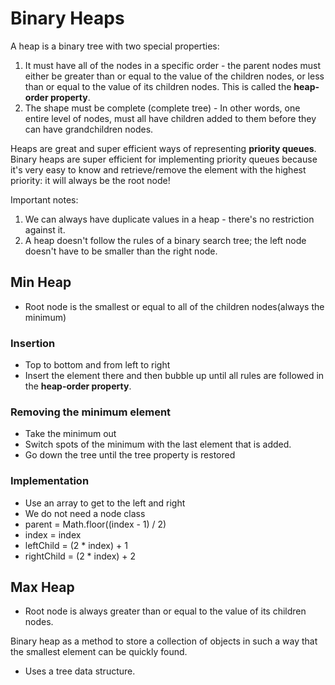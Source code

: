 # Binary Heaps

A heap is a binary tree with two special properties:
1. It must have all of the nodes in a specific order - the parent nodes must either be greater than or equal to the value of the children nodes, or less than or equal to the value of its children nodes. This is called the __heap-order property__.
2. The shape must be complete (complete tree) - In other words, one entire level of nodes, must all have children added to them before they can have grandchildren nodes.

Heaps are great and super efficient ways of representing __priority queues__. Binary heaps are super efficient for implementing priority queues because it's very easy to know and retrieve/remove the element with the highest priority: it will always be the root node!

Important notes:
1. We can always have duplicate values in a heap - there's no restriction against it.
2. A heap doesn't follow the rules of a binary search tree; the left node doesn't have to be smaller than the right node.

## Min Heap

 * Root node is the smallest or equal to all of the children nodes(always the minimum)

### Insertion

* Top to bottom and from left to right
* Insert the element there and then bubble up until all rules are followed in the __heap-order property__.

### Removing the minimum element

* Take the minimum out
* Switch spots of the minimum with the last element that is added.
* Go down the tree until the tree property is restored

### Implementation

* Use an array to get to the left and right
* We do not need a node class
* parent = Math.floor((index - 1) / 2)
* index = index
* leftChild = (2 * index) + 1
* rightChild = (2 * index) + 2


## Max Heap

* Root node is always greater than or equal to the value of its children nodes.

Binary heap as a method to store a collection of objects in such a way that the smallest element can be quickly found.

* Uses a tree data structure.
